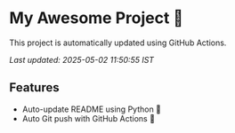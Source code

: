 # My Awesome Project 🚀

This project is automatically updated using GitHub Actions.

_Last updated: 2025-05-02 11:50:55 IST_

## Features
- Auto-update README using Python 🐍
- Auto Git push with GitHub Actions 🤖
